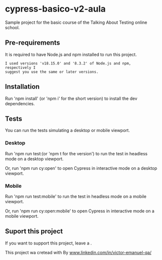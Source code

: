 # cypress-basico-v2-aula

Sample project for the basic course of the Talking About Testing online school.

## Pre-requirements

It is required to have Node.js and npm installed to run this project.

    I used versions 'v18.15.0' and '8.3.2' of Node.js and npm, respectively I 
    suggest you use the same or later versions.
## Installation

Run 'npm install' (or 'npm i' for the short version) to install the dev dependencies.

## Tests

You can run the tests simulating a desktop or mobile viewport.

### Desktop 

Run 'npm run test:(or 'npm t for the version') to run the test in headless
mode on a desktop viewport.

Or, run 'npm run cy:open' to open Cypress in interactive mode on a desktop
viewport.

### Mobile

Run 'npm run test:mobile' to run the test in headless mode on a mobile viewport.

Or, run 'npm run cy:open:mobile' to open Cypress in interactive mode on a mobile
viewport.

## Suport this project 

If you want to support this project, leave a .

This project wa cretead with By www.linkedin.com/in/victor-emanuel-qa/



